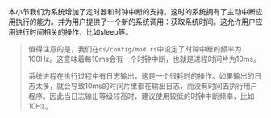 本小节我们为系统增加了定时器和时钟中断的支持。这时的系统拥有了主动中断应用执行的能力。并为用户提供了一个新的系统调用：获取系统时间。这允许用户应用进行时间相关的操作，比如sleep等。

> 值得注意的是，我们在`os/config/mod.rs`中设定了时钟中断的频率为100Hz。这意味着每10ms会有一个时钟中断，也就是进程时间片为10ms。
> 
> 系统进程在执行过程中有日志输出，这是一个很耗时的操作。如果输出的日志太多，就会导致10ms的时间片里都在输出日志，而没有时间去执行用户程序。因此当日志输出等级较高时，建议使用较低的时钟中断频率，比如10Hz。
